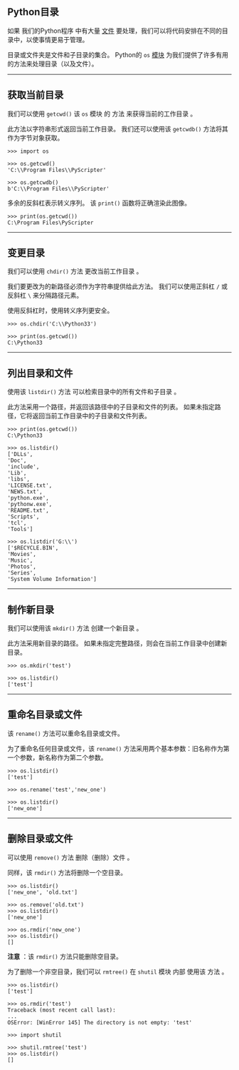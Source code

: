 ## Python目录

如果 我们的Python程序 中有大量 [文件](https://www.programiz.com/python-programming/file-operation) 要处理，我们可以将代码安排在不同的目录中，以使事情更易于管理。

目录或文件夹是文件和子目录的集合。 Python的 `os` [模块](https://www.programiz.com/python-programming/modules) 为我们提供了许多有用的方法来处理目录（以及文件）。

---

## 获取当前目录

我们可以使用 `getcwd()` 该 `os` 模块 的 方法 来获得当前的工作目录 。

此方法以字符串形式返回当前工作目录。 我们还可以使用该 `getcwdb()` 方法将其作为字节对象获取。

```
>>> import os

>>> os.getcwd()
'C:\\Program Files\\PyScripter'

>>> os.getcwdb()
b'C:\\Program Files\\PyScripter'
```

多余的反斜杠表示转义序列。 该 `print()` 函数将正确渲染此图像。

```
>>> print(os.getcwd())
C:\Program Files\PyScripter
```

---

## 变更目录

我们可以使用 `chdir()` 方法 更改当前工作目录 。

我们要更改为的新路径必须作为字符串提供给此方法。 我们可以使用正斜杠 `/` 或反斜杠 `\` 来分隔路径元素。

使用反斜杠时，使用转义序列更安全。

```
>>> os.chdir('C:\\Python33')

>>> print(os.getcwd())
C:\Python33
```

---

## 列出目录和文件

使用该 `listdir()` 方法 可以检索目录中的所有文件和子目录 。

此方法采用一个路径，并返回该路径中的子目录和文件的列表。 如果未指定路径，它将返回当前工作目录中的子目录和文件列表。

```
>>> print(os.getcwd())
C:\Python33

>>> os.listdir()
['DLLs',
'Doc',
'include',
'Lib',
'libs',
'LICENSE.txt',
'NEWS.txt',
'python.exe',
'pythonw.exe',
'README.txt',
'Scripts',
'tcl',
'Tools']

>>> os.listdir('G:\\')
['$RECYCLE.BIN',
'Movies',
'Music',
'Photos',
'Series',
'System Volume Information']
```

---

## 制作新目录

我们可以使用该 `mkdir()` 方法 创建一个新目录 。

此方法采用新目录的路径。 如果未指定完整路径，则会在当前工作目录中创建新目录。

```
>>> os.mkdir('test')

>>> os.listdir()
['test']
```

---

## 重命名目录或文件

该 `rename()` 方法可以重命名目录或文件。

为了重命名任何目录或文件，该 `rename()` 方法采用两个基本参数：旧名称作为第一个参数，新名称作为第二个参数。

```
>>> os.listdir()
['test']

>>> os.rename('test','new_one')

>>> os.listdir()
['new_one']
```

---

## 删除目录或文件

可以使用 `remove()` 方法 删除（删除）文件 。

同样，该 `rmdir()` 方法将删除一个空目录。

```
>>> os.listdir()
['new_one', 'old.txt']

>>> os.remove('old.txt')
>>> os.listdir()
['new_one']

>>> os.rmdir('new_one')
>>> os.listdir()
[]
```

**注意** ：该 `rmdir()` 方法只能删除空目录。

为了删除一个非空目录，我们可以 `rmtree()` 在 `shutil` 模块 内部 使用该 方法 。

```
>>> os.listdir()
['test']

>>> os.rmdir('test')
Traceback (most recent call last):
...
OSError: [WinError 145] The directory is not empty: 'test'

>>> import shutil

>>> shutil.rmtree('test')
>>> os.listdir()
[]
```